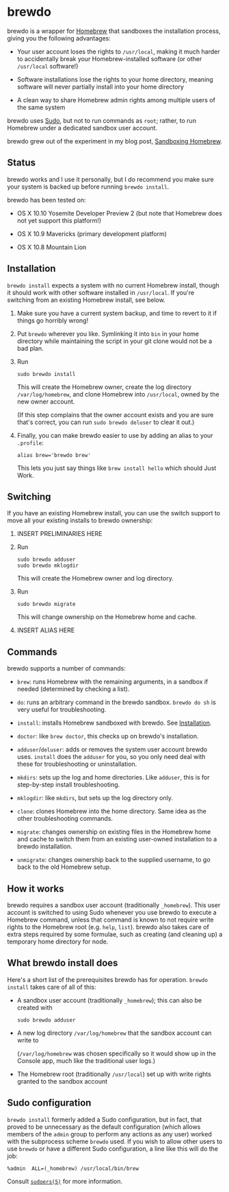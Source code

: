 brewdo
====

brewdo is a wrapper for [Homebrew](http://brew.sh/) that sandboxes the
installation process, giving you the following advantages:

-   Your user account loses the rights to `/usr/local`, making it
    much harder to accidentally break your Homebrew-installed
    software (or other `/usr/local` software!)

-   Software installations lose the rights to your home directory,
    meaning software will never partially install into your home
    directory

-   A clean way to share Homebrew admin rights among multiple users
    of the same system

brewdo uses [Sudo](http://www.sudo.ws/), but not to run commands
as `root`; rather, to run Homebrew under a dedicated sandbox user
account.

brewdo grew out of the experiment in my blog post, [Sandboxing
Homebrew](https://www.zigg.com/2014/sandboxing-homebrew.html).

Status
----

brewdo works and I use it personally, but I do recommend you make
sure your system is backed up before running `brewdo install`.

brewdo has been tested on:

-   OS X 10.10 Yosemite Developer Preview 2 (but note that Homebrew
    does not yet support this platform!)

-   OS X 10.9 Mavericks (primary development platform)

-   OS X 10.8 Mountain Lion

Installation
----

`brewdo install` expects a system with no current Homebrew install,
though it should work with other software installed in `/usr/local`.
If you're switching from an existing Homebrew install, see below.

1.  Make sure you have a current system backup, and time to revert to
    it if things go horribly wrong!

2.  Put `brewdo` wherever you like.  Symlinking it into `bin` in
    your home directory while maintaining the script in your git
    clone would not be a bad plan.

3.  Run

        sudo brewdo install

    This will create the Homebrew owner, create the log directory
    `/var/log/homebrew`, and clone Homebrew into `/usr/local`, owned
    by the new owner account.

    (If this step complains that the owner account exists and you
    are sure that's correct, you can run `sudo brewdo deluser` to
    clear it out.)

4.  Finally, you can make brewdo easier to use by adding an alias to
    your `.profile`:

        alias brew='brewdo brew'

    This lets you just say things like `brew install hello` which
    should Just Work.

Switching
----

If you have an existing Homebrew install, you can use the switch
support to move all your existing installs to brewdo ownership:

1.  INSERT PRELIMINARIES HERE

2.  Run

        sudo brewdo adduser
        sudo brewdo mklogdir

    This will create the Homebrew owner and log directory.

3.  Run

        sudo brewdo migrate

    This will change ownership on the Homebrew home and cache. 

4.  INSERT ALIAS HERE

Commands
----

brewdo supports a number of commands:

-   `brew`: runs Homebrew with the remaining arguments, in a sandbox
    if needed (determined by checking a list).

-   `do`: runs an arbitrary command in the brewdo sandbox.
    `brewdo do sh` is very useful for troubleshooting.

-   `install`: installs Homebrew sandboxed with brewdo.  See
    [Installation](#installation). 

-   `doctor`: like `brew doctor`, this checks up on brewdo's
    installation.

-   `adduser`/`deluser`: adds or removes the system user account
    brewdo uses.  `install` does the `adduser` for you, so you only
    need deal with these for troubleshooting or uninstallation.

-   `mkdirs`: sets up the log and home directories.  Like `adduser`,
    this is for step-by-step install troubleshooting.

-   `mklogdir`: like `mkdirs`, but sets up the log directory only.

-   `clone`: clones Homebrew into the home directory.  Same idea
    as the other troubleshooting commands.

-   `migrate`: changes ownership on existing files in the Homebrew
    home and cache to switch them from an existing user-owned
    installation to a brewdo installation.

-   `unmigrate`: changes ownership back to the supplied username, to
    go back to the old Homebrew setup.

How it works
----

brewdo requires a sandbox user account (traditionally `_homebrew`).
This user account is switched to using Sudo whenever you use brewdo
to execute a Homebrew command, unless that command is known to not
require write rights to the Homebrew root (e.g. `help`, `list`).
brewdo also takes care of extra steps required by some formulae,
such as creating (and cleaning up) a temporary home directory for
node.

What brewdo install does
----

Here's a short list of the prerequisites brewdo has for operation.
`brewdo install` takes care of all of this:

-   A sandbox user account (traditionally `_homebrew`); this can
    also be created with

        sudo brewdo adduser

-   A new log directory `/var/log/homebrew` that the sandbox account
    can write to

    (`/var/log/homebrew` was chosen specifically so it would show
    up in the Console app, much like the traditional user logs.)

-   The Homebrew root (traditionally `/usr/local`) set up with write
    rights granted to the sandbox account

Sudo configuration
----

`brewdo install` formerly added a Sudo configuration, but in fact,
that proved to be unnecessary as the default configuration (which
allows members of the `admin` group to perform any actions as any
user) worked with the subprocess scheme `brewdo` used.  If you wish
to allow other users to use `brewdo` or have a different Sudo
configuration, a line like this will do the job:

    %admin  ALL=(_homebrew) /usr/local/bin/brew

Consult
[`sudoers(5)`](https://developer.apple.com/library/mac/documentation/Darwin/Reference/Manpages/man5/sudoers.5.html)
for more information.

